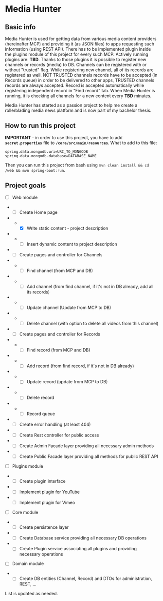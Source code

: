 # Media Hunter

## Basic info

Media Hunter is used for getting data from various media content providers (hereinafter MCP) and providing it (as JSON files) to apps requesting such information (using REST API). There has to be implemented plugin inside the plugins module of this project for every such MCP. Actively running plugins are: **TBD**. Thanks to those plugins it is possible to register new channels or records (media) to DB. Channels can be registered with or without "trusted" flag. While registering new channel, all of its records are registered as well. NOT TRUSTED channels records have to be accepted (in Records queue) in order to be delivered to other apps, TRUSTED channels records are always accepted. Record is accepted automatically while registering independent record in "Find record" tab. When Media Hunter is running, it is checking all channels for a new content every **TBD** minutes.

Media Hunter has started as a passion project to help me create a rollerblading media news platform and is now part of my bachelor thesis.

## How to run this project

**IMPORTANT** - in order to use this project, you have to add **`secret.properties`** file to **`/core/src/main/resources`**. What to add to this file:

```properties
spring.data.mongodb.uri=URI_TO_MONGODB
spring.data.mongodb.database=DATABASE_NAME
```

Then you can run this project from bash using `mvn clean install && cd /web && mvn spring-boot:run`.

## Project goals

- [ ] Web module
- - [ ] Create Home page
- - - [x] Write static content - project description
- - - [ ] Insert dynamic content to project description
- - [ ] Create pages and controller for Channels
- - - [ ] Find channel (from MCP and DB)
- - - [ ] Add channel (from find channel, if it's not in DB already, add all its records)
- - - [ ] Update channel (Update from MCP to DB)
- - - [ ] Delete channel (with option to delete all videos from this channel)
- - [ ] Create pages and controller for Records
- - - [ ] Find record (from MCP and DB)
- - - [ ] Add record (from find record, if it's not in DB already)
- - - [ ] Update record (update from MCP to DB)
- - - [ ] Delete record
- - - [ ] Record queue
- - [ ] Create error handling (at least 404)
- - [ ] Create Rest controller for public access
- - [ ] Create Admin Facade layer providing all necessary admin methods
- - [ ] Create Public Facade layer providing all methods for public REST API
- [ ] Plugins module
- - [ ] Create plugin interface
- - [ ] Implement plugin for YouTube
- - [ ] Implement plugin for Vimeo
- [ ] Core module
- - [ ] Create persistence layer
- - [ ] Create Database service providing all necessary DB operations
- - [ ] Create Plugin service associating all plugins and providing necessary operations
- [ ] Domain module
- - [ ] Create DB entities (Channel, Record) and DTOs for administration, REST, ...

List is updated as needed.